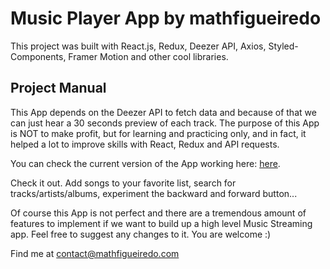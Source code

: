 # Music Player App by mathfigueiredo
This project was built with React.js, Redux, Deezer API, Axios, Styled-Components, Framer Motion and other cool libraries.

## Project Manual

This App depends on the Deezer API to fetch data and because of that we can just hear a 30 seconds preview of each track. The purpose of this App is NOT to make profit, but for learning and practicing only, and in fact, it helped a lot to improve skills with React, Redux and API requests.

You can check the current version of the App working here: [here](https://mathfigueiredo.com/P/app/MusicPlayerApp/index.html).

Check it out. Add songs to your favorite list, search for tracks/artists/albums, experiment the backward and forward button...

Of course this App is not perfect and there are a tremendous amount of features to implement if we want to build up a high level Music Streaming app. Feel free to suggest any changes to it. You are welcome :)

Find me at contact@mathfigueiredo.com
